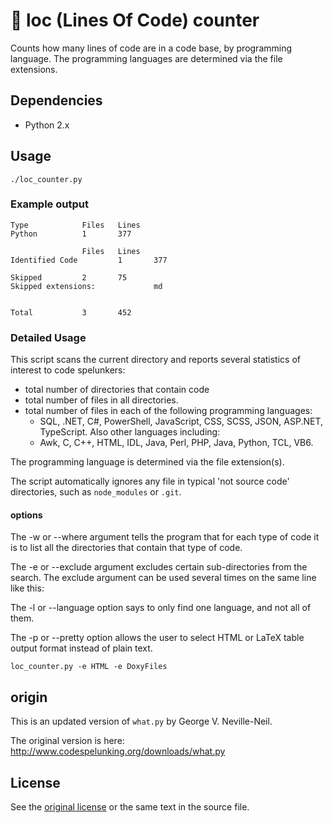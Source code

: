 # :memo: loc (Lines Of Code) counter

Counts how many lines of code are in a code base, by programming language.
The programming languages are determined via the file extensions.

## Dependencies

- Python 2.x

## Usage

```
./loc_counter.py
```

### Example output

```
Type            Files   Lines
Python          1       377

                Files   Lines
Identified Code         1       377

Skipped         2       75
Skipped extensions:             md


Total           3       452
```

### Detailed Usage

This script scans the current directory and reports several
statistics of interest to code spelunkers:

- total number of directories that contain code
- total number of files in all directories.
- total number of files in each of the following programming
  languages: 
  - SQL, .NET, C#, PowerShell, JavaScript, CSS, SCSS, JSON, ASP.NET, TypeScript.
  Also other languages including:
  - Awk, C, C++, HTML, IDL, Java, Perl, PHP, Java, Python, TCL, VB6.

The programming language is determined via the file extension(s).

The script automatically ignores any file in typical 'not source code' directories, such as `node_modules` or `.git`.

#### options

The -w or --where argument tells the program that for each type of
code it is to list all the directories that contain that type of code.

The -e or --exclude argument excludes certain sub-directories from the
search.  The exclude argument can be used several times on the same
line like this:

The -l or --language option says to only find one language, and not
all of them.

The -p or --pretty option allows the user to select HTML or LaTeX
table output format instead of plain text.

`
loc_counter.py -e HTML -e DoxyFiles
`

## origin

This is an updated version of `what.py` by George V. Neville-Neil.

The original version is here: http://www.codespelunking.org/downloads/what.py

## License

See the [original license](LICENSE) or the same text in the source file.
